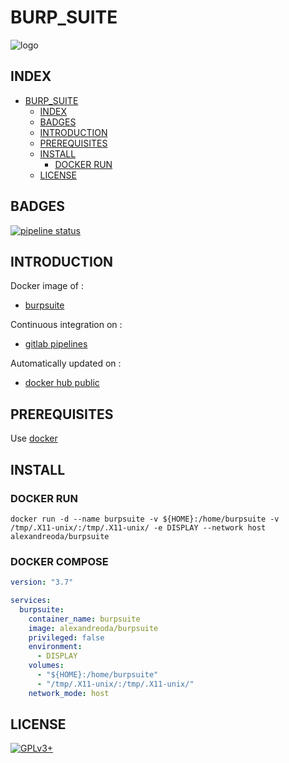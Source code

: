 # BURP_SUITE

![logo](https://assets.gitlab-static.net/uploads/-/system/project/avatar/16865306/thumbnail.png)

## INDEX

- [BURP_SUITE](#burpsuite)
  - [INDEX](#index)
  - [BADGES](#badges)
  - [INTRODUCTION](#introduction)
  - [PREREQUISITES](#prerequisites)
  - [INSTALL](#install)
    - [DOCKER RUN](#docker-run)
  - [LICENSE](#license)

## BADGES

[![pipeline status](https://gitlab.com/oda-alexandre/burpsuite/badges/master/pipeline.svg)](https://gitlab.com/oda-alexandre/burpsuite/commits/master)

## INTRODUCTION

Docker image of :

- [burpsuite](https://portswigger.net)

Continuous integration on :

- [gitlab pipelines](https://gitlab.com/oda-alexandre/burpsuite/pipelines)

Automatically updated on :

- [docker hub public](https://hub.docker.com/r/alexandreoda/burpsuite)

## PREREQUISITES

Use [docker](https://www.docker.com)

## INSTALL

### DOCKER RUN

```docker run -d --name burpsuite -v ${HOME}:/home/burpsuite -v /tmp/.X11-unix/:/tmp/.X11-unix/ -e DISPLAY --network host alexandreoda/burpsuite```

### DOCKER COMPOSE

```yml
version: "3.7"

services:
  burpsuite:
    container_name: burpsuite
    image: alexandreoda/burpsuite
    privileged: false
    environment:
      - DISPLAY
    volumes:
      - "${HOME}:/home/burpsuite"
      - "/tmp/.X11-unix/:/tmp/.X11-unix/"
    network_mode: host
```

## LICENSE

[![GPLv3+](http://gplv3.fsf.org/gplv3-127x51.png)](https://gitlab.com/oda-alexandre/burpsuite/blob/master/LICENSE)

